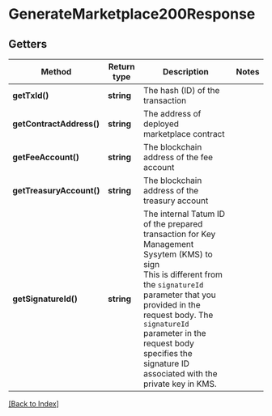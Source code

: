 # GenerateMarketplace200Response

## Getters

Method | Return type | Description | Notes
------------ | ------------- | ------------- | -------------
**getTxId()** | **string** | The hash (ID) of the transaction |
**getContractAddress()** | **string** | The address of deployed marketplace contract |
**getFeeAccount()** | **string** | The blockchain address of the fee account |
**getTreasuryAccount()** | **string** | The blockchain address of the treasury account |
**getSignatureId()** | **string** | The internal Tatum ID of the prepared transaction for Key Management Sysytem (KMS) to sign<br/>This is different from the <code>signatureId</code> parameter that you provided in the request body. The <code>signatureId</code> parameter in the request body specifies the signature ID associated with the private key in KMS. |

[[Back to Index]](../index.md)
